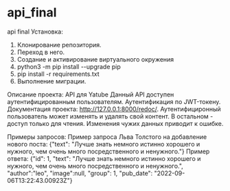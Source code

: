 # api_final
api final
Установка:
1. Клонирование репозитория.
2. Переход в него.
3. Создание и активирование виртуального окружения
4. python3 -m pip install --upgrade pip
5. pip install -r requirements.txt
6. Выполнение миграции.

Описание проекта:
API для Yatube
Данный API доступен аутентифицированным пользователям. Аутентификация по JWT-токену. Документация проекта: http://127.0.0.1:8000/redoc/.
Аутентифициронный пользователь может изменять и удалять свой контент. В остальном - доступ только для чтения. Изменения чужих данных приводит к ошибке.

Примеры запросов:
Пример запроса Льва Толстого на добавление нового поста:
{"text": "Лучше знать немного истинно хорошего и нужного, чем очень много посредственного и ненужного."}
Пример ответа:
{"id": 1, "text": "Лучше знать немного истинно хорошего и нужного, чем очень много посредственного и ненужного.", "author":"leo", "image":null, "group": 1, "pub_date": "2022-09-06T13:22:43.00923Z"}
